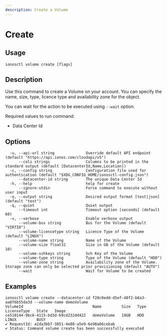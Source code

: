 ```yaml
---
description: Create a Volume
---
```


# Create

## Usage

```text
ionosctl volume create [flags]
```

## Description

Use this command to create a Volume on your account. You can specify the name, size, type, licence type and availability zone for the object.

You can wait for the action to be executed using `--wait` option.

Required values to run command:
- Data Center Id

## Options

```text
  -u, --api-url string              Override default API endpoint (default "https://api.ionos.com/cloudapi/v5")
      --cols strings                Columns to be printed in the standard output (default [DatacenterId,Name,Location])
  -c, --config string               Configuration file used for authentication (default "$XDG_CONFIG_HOME/ionosctl-config.json")
      --datacenter-id string        The unique Data Center Id
  -h, --help                        help for create
      --ignore-stdin                Force command to execute without user input
  -o, --output string               Desired output format [text|json] (default "text")
  -q, --quiet                       Quiet output
      --timeout int                 Timeout option [seconds] (default 60)
  -v, --verbose                     Enable verbose output
      --volume-bus string           Bus for the Volume (default "VIRTIO")
      --volume-licencetype string   Licence Type of the Volume (default "LINUX")
      --volume-name string          Name of the Volume
      --volume-size float32         Size in GB of the Volume (default 10)
      --volume-sshkeys string       Ssh Key of the Volume
      --volume-type string          Type of the Volume (default "HDD")
      --volume-zone string          Availability zone of the Volume. Storage zone can only be selected prior provisioning (default "AUTO")
      --wait                        Wait for Volume to be created
```

## Examples

```text
ionosctl volume create --datacenter-id f28c0edd-d5ef-48f2-b8a3-aa8f6b55da3d --volume-name demoVolume
VolumeId                               Name         Size   Type   LicenseType   State   Image
ce510144-9bc6-4115-bd3d-b9cd232dd422   demoVolume   10GB   HDD    LINUX         BUSY    
✔ RequestId: a2da3bb7-3851-4e80-a5e9-6e98a66cebab
✔ Status: Command volume create has been successfully executed
```

